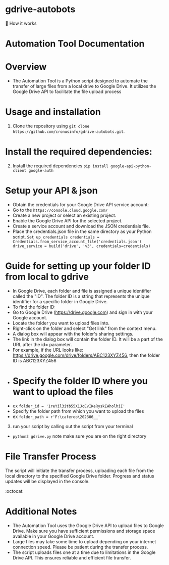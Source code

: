 # gdrive-autobots
📖 How it works
# Automation Tool Documentation
# Overview
+ The Automation Tool is a Python script designed to automate the transfer of large files from a local drive to Google Drive. It utilizes the Google Drive API to facilitate the file upload process

# Usage and installation
1. Clone the repository using `git clone https://github.com/cronusinfo/gdrive-autobots.git`.
# Install the required dependencies:
2. Install the required dependencies `pip install google-api-python-client google-auth`

# Setup your API & json
+ Obtain the credentials for your Google Drive API service account:
+ Go to the `https://console.cloud.google.com/`
+ Create a new project or select an existing project.
+ Enable the Google Drive API for the selected project.
+ Create a service account and download the JSON credentials file.
+ Place the credentials.json file in the same directory as your Python script. `Set up credentials
credentials = Credentials.from_service_account_file('credentials.json')
drive_service = build('drive', 'v3', credentials=credentials)`

# Guide for setting up your folder ID from local to gdrive
+ In Google Drive, each folder and file is assigned a unique identifier called the "ID". The folder ID is a string that represents the unique identifier for a specific folder in Google Drive.
+ To find the folder ID:
+ Go to Google Drive (https://drive.google.com) and sign in with your Google account.
+ Locate the folder you want to upload files into.
+ Right-click on the folder and select "Get link" from the context menu.
+ A dialog box will appear with the folder's sharing settings.
+ The link in the dialog box will contain the folder ID. It will be a part of the URL after the id= parameter.
+ For example, if the URL looks like: https://drive.google.com/drive/folders/ABC123XYZ456, then the folder ID is ABC123XYZ456
+ # Specify the folder ID where you want to upload the files
+ ex `folder_id = '1reYil3itb55X1JcEvIKeRyskEAholhiI'`
+ Specify the folder path from which you want to upload the files
+ ex `folder_path = r'F:\caferoo\202306__'`

3. run your script by calling out the script from your terminal 
+ `python3 gdrive.py`
note make sure you are on the right directory

#  File Transfer Process
The script will initiate the transfer process, uploading each file from the local directory to the specified Google Drive folder. Progress and status updates will be displayed in the console.

:octocat:
# Additional Notes
+ The Automation Tool uses the Google Drive API to upload files to Google Drive. Make sure you have sufficient permissions and storage space available in your Google Drive account.
+ Large files may take some time to upload depending on your internet connection speed. Please be patient during the transfer process.
+ The script uploads files one at a time due to limitations in the Google Drive API. This ensures reliable and efficient file transfer.






